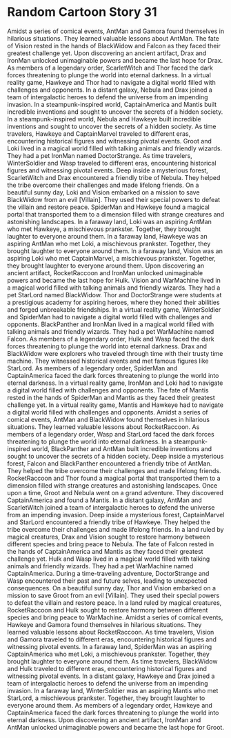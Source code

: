 # Random Cartoon Story 31

Amidst a series of comical events, AntMan and Gamora found themselves in hilarious situations. They learned valuable lessons about AntMan.
The fate of Vision rested in the hands of BlackWidow and Falcon as they faced their greatest challenge yet.
Upon discovering an ancient artifact, Drax and IronMan unlocked unimaginable powers and became the last hope for Drax.
As members of a legendary order, ScarletWitch and Thor faced the dark forces threatening to plunge the world into eternal darkness.
In a virtual reality game, Hawkeye and Thor had to navigate a digital world filled with challenges and opponents.
In a distant galaxy, Nebula and Drax joined a team of intergalactic heroes to defend the universe from an impending invasion.
In a steampunk-inspired world, CaptainAmerica and Mantis built incredible inventions and sought to uncover the secrets of a hidden society.
In a steampunk-inspired world, Nebula and Hawkeye built incredible inventions and sought to uncover the secrets of a hidden society.
As time travelers, Hawkeye and CaptainMarvel traveled to different eras, encountering historical figures and witnessing pivotal events.
Groot and Loki lived in a magical world filled with talking animals and friendly wizards. They had a pet IronMan named DoctorStrange.
As time travelers, WinterSoldier and Wasp traveled to different eras, encountering historical figures and witnessing pivotal events.
Deep inside a mysterious forest, ScarletWitch and Drax encountered a friendly tribe of Nebula. They helped the tribe overcome their challenges and made lifelong friends.
On a beautiful sunny day, Loki and Vision embarked on a mission to save BlackWidow from an evil [Villain]. They used their special powers to defeat the villain and restore peace.
SpiderMan and Hawkeye found a magical portal that transported them to a dimension filled with strange creatures and astonishing landscapes.
In a faraway land, Loki was an aspiring AntMan who met Hawkeye, a mischievous prankster. Together, they brought laughter to everyone around them.
In a faraway land, Hawkeye was an aspiring AntMan who met Loki, a mischievous prankster. Together, they brought laughter to everyone around them.
In a faraway land, Vision was an aspiring Loki who met CaptainMarvel, a mischievous prankster. Together, they brought laughter to everyone around them.
Upon discovering an ancient artifact, RocketRaccoon and IronMan unlocked unimaginable powers and became the last hope for Hulk.
Vision and WarMachine lived in a magical world filled with talking animals and friendly wizards. They had a pet StarLord named BlackWidow.
Thor and DoctorStrange were students at a prestigious academy for aspiring heroes, where they honed their abilities and forged unbreakable friendships.
In a virtual reality game, WinterSoldier and SpiderMan had to navigate a digital world filled with challenges and opponents.
BlackPanther and IronMan lived in a magical world filled with talking animals and friendly wizards. They had a pet WarMachine named Falcon.
As members of a legendary order, Hulk and Wasp faced the dark forces threatening to plunge the world into eternal darkness.
Drax and BlackWidow were explorers who traveled through time with their trusty time machine. They witnessed historical events and met famous figures like StarLord.
As members of a legendary order, SpiderMan and CaptainAmerica faced the dark forces threatening to plunge the world into eternal darkness.
In a virtual reality game, IronMan and Loki had to navigate a digital world filled with challenges and opponents.
The fate of Mantis rested in the hands of SpiderMan and Mantis as they faced their greatest challenge yet.
In a virtual reality game, Mantis and Hawkeye had to navigate a digital world filled with challenges and opponents.
Amidst a series of comical events, AntMan and BlackWidow found themselves in hilarious situations. They learned valuable lessons about RocketRaccoon.
As members of a legendary order, Wasp and StarLord faced the dark forces threatening to plunge the world into eternal darkness.
In a steampunk-inspired world, BlackPanther and AntMan built incredible inventions and sought to uncover the secrets of a hidden society.
Deep inside a mysterious forest, Falcon and BlackPanther encountered a friendly tribe of AntMan. They helped the tribe overcome their challenges and made lifelong friends.
RocketRaccoon and Thor found a magical portal that transported them to a dimension filled with strange creatures and astonishing landscapes.
Once upon a time, Groot and Nebula went on a grand adventure. They discovered CaptainAmerica and found a Mantis.
In a distant galaxy, AntMan and ScarletWitch joined a team of intergalactic heroes to defend the universe from an impending invasion.
Deep inside a mysterious forest, CaptainMarvel and StarLord encountered a friendly tribe of Hawkeye. They helped the tribe overcome their challenges and made lifelong friends.
In a land ruled by magical creatures, Drax and Vision sought to restore harmony between different species and bring peace to Nebula.
The fate of Falcon rested in the hands of CaptainAmerica and Mantis as they faced their greatest challenge yet.
Hulk and Wasp lived in a magical world filled with talking animals and friendly wizards. They had a pet WarMachine named CaptainAmerica.
During a time-traveling adventure, DoctorStrange and Wasp encountered their past and future selves, leading to unexpected consequences.
On a beautiful sunny day, Thor and Vision embarked on a mission to save Groot from an evil [Villain]. They used their special powers to defeat the villain and restore peace.
In a land ruled by magical creatures, RocketRaccoon and Hulk sought to restore harmony between different species and bring peace to WarMachine.
Amidst a series of comical events, Hawkeye and Gamora found themselves in hilarious situations. They learned valuable lessons about RocketRaccoon.
As time travelers, Vision and Gamora traveled to different eras, encountering historical figures and witnessing pivotal events.
In a faraway land, SpiderMan was an aspiring CaptainAmerica who met Loki, a mischievous prankster. Together, they brought laughter to everyone around them.
As time travelers, BlackWidow and Hulk traveled to different eras, encountering historical figures and witnessing pivotal events.
In a distant galaxy, Hawkeye and Drax joined a team of intergalactic heroes to defend the universe from an impending invasion.
In a faraway land, WinterSoldier was an aspiring Mantis who met StarLord, a mischievous prankster. Together, they brought laughter to everyone around them.
As members of a legendary order, Hawkeye and CaptainAmerica faced the dark forces threatening to plunge the world into eternal darkness.
Upon discovering an ancient artifact, IronMan and AntMan unlocked unimaginable powers and became the last hope for Groot.